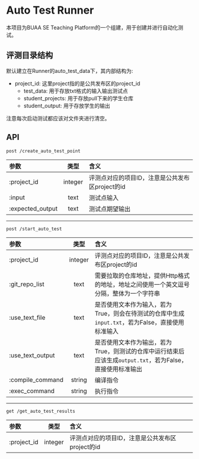 # Auto Test Runner

本项目为BUAA SE Teaching Platform的一个组建，用于创建并进行自动化测试。

## 评测目录结构

默认建立在Runner的auto_test_data下，其内部结构为:
- project_id: 这里project指的是公共发布区的project_id
    - test_data: 用于存放txt格式的输入输出测试点
    - student_projects: 用于存放pull下来的学生仓库
    - student_output: 用于存放学生的输出

注意每次启动测试都应该对文件夹进行清空。

## API
```
post /create_auto_test_point
```
| 参数 | 类型 | 含义 |
| :------ | :------: | :------ |
| :project_id | integer | 评测点对应的项目ID，注意是公共发布区project的id |
| :input | text | 测试点输入 |
| :expected_output | text | 测试点期望输出 |

----

```
post /start_auto_test
```

| 参数             |  类型   | 含义                                                         |
| :--------------- | :-----: | :----------------------------------------------------------- |
| :project_id      | integer | 评测点对应的项目ID，注意是公共发布区project的id              |
| :git_repo_list   |  text   | 需要拉取的仓库地址，提供Http格式的地址，地址之间使用一个英文逗号分隔，整体为一个字符串 |
| :use_text_file   |  text   | 是否使用文本作为输入，若为True，则会在待测试的仓库中生成`input.txt`，若为False，直接使用标准输入 |
| :use_text_output |  text   | 是否使用文本作为输出，若为True，则测试的仓库中运行结束后应该生成`output.txt`，若为False，直接使用标准输出 |
| :compile_command | string  | 编译指令                                                     |
| :exec_command    | string  | 执行指令                                                     |

----

```
get /get_auto_test_results
```

| 参数        |  类型   | 含义                                            |
| :---------- | :-----: | :---------------------------------------------- |
| :project_id | integer | 评测点对应的项目ID，注意是公共发布区project的id |
